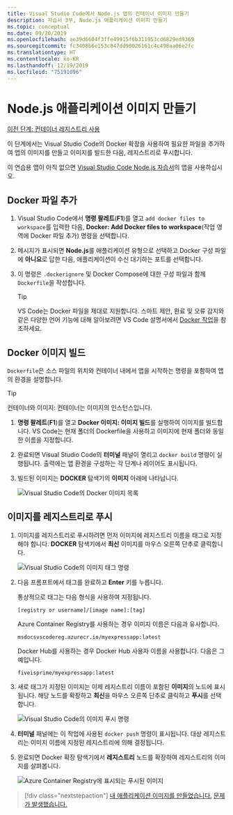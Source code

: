 ```yaml
---
title: Visual Studio Code에서 Node.js 앱의 컨테이너 이미지 만들기
description: 자습서 3부, Node.js 애플리케이션 이미지 만들기
ms.topic: conceptual
ms.date: 09/20/2019
ms.openlocfilehash: ae39d6604f3ffe49915f6b311953cd6829ed9369
ms.sourcegitcommit: fc3408b6e153c847dd90026161c4c498aa06e2fc
ms.translationtype: HT
ms.contentlocale: ko-KR
ms.lasthandoff: 12/19/2019
ms.locfileid: "75191096"
---
```

# <a name="create-your-nodejs-application-image"></a>Node.js 애플리케이션 이미지 만들기

[이전 단계: 컨테이너 레지스트리 사용](tutorial-vscode-docker-node-02.md)

이 단계에서는 Visual Studio Code의 Docker 확장을 사용하여 필요한 파일을 추가하여 앱의 이미지를 만들고 이미지를 빌드한 다음, 레지스트리로 푸시합니다.

이 연습용 앱이 아직 없으면 [Visual Studio Code Node.js 자습서](https://code.visualstudio.com/docs/nodejs/nodejs-tutorial)의 앱을 사용하십시오.

## <a name="add-docker-files"></a>Docker 파일 추가

1. Visual Studio Code에서 **명령 팔레트**(**F1**)를 열고 `add docker files to workspace`를 입력한 다음, **Docker: Add Docker files to workspace**(작업 영역에 Docker 파일 추가) 명령을 선택합니다.

1. 메시지가 표시되면 **Node.js**를 애플리케이션 유형으로 선택하고 Docker 구성 파일에 **아니요**로 답한 다음, 애플리케이션이 수신 대기하는 포트를 선택합니다.

1. 이 명령은 `.dockerignore` 및 Docker Compose에 대한 구성 파일과 함께 `Dockerfile`을 작성합니다.

    > [!TIP]
    > VS Code는 Docker 파일을 제대로 지원합니다. 스마트 제안, 완료 및 오류 감지와 같은 다양한 언어 기능에 대해 알아보려면 VS Code 설명서에서 [Docker 작업](https://code.visualstudio.com/docs/azure/docker)을 참조하세요.

## <a name="build-a-docker-image"></a>Docker 이미지 빌드

`Dockerfile`은 소스 파일의 위치와 컨테이너 내에서 앱을 시작하는 명령을 포함하여 앱의 환경을 설명합니다.

> [!TIP]
> 컨테이너와 이미지: 컨테이너는 이미지의 인스턴스입니다.

1. **명령 팔레트**(**F1**)를 열고 **Docker 이미지: 이미지 빌드**를 실행하여 이미지를 빌드합니다. VS Code는 현재 폴더의 Dockerfile을 사용하고 이미지에 현재 폴더와 동일한 이름을 지정합니다.

1. 완료되면 Visual Studio Code의 **터미널** 패널이 열리고 `docker build` 명령이 실행됩니다. 출력에는 앱 환경을 구성하는 각 단계나 레이어도 표시됩니다.

1. 빌드된 이미지는 **DOCKER** 탐색기의 **이미지** 아래에 나타납니다.

    ![Visual Studio Code의 Docker 이미지 목록](media/deploy-containers/image-list.png)

## <a name="push-the-image-to-a-registry"></a>이미지를 레지스트리로 푸시

1. 이미지를 레지스트리로 푸시하려면 먼저 이미지에 레지스트리 이름을 태그로 지정해야 합니다. **DOCKER** 탐색기에서 **최신** 이미지를 마우스 오른쪽 단추로 클릭합니다.

    ![Visual Studio Code의 이미지 태그 명령](media/deploy-containers/tag-command.png)

1. 다음 프롬프트에서 태그를 완료하고 **Enter** 키를 누릅니다.

    통상적으로 태그는 다음 형식을 사용하여 지정됩니다.

    `[registry or username]/[image name]:[tag]`

    Azure Container Registry를 사용하는 경우 이미지 이름은 다음과 유사합니다.

    `msdocsvscodereg.azurecr.io/myexpressapp:latest`

    Docker Hub를 사용하는 경우 Docker Hub 사용자 이름을 사용합니다. 다음은 그 예입니다.

    `fiveisprime/myexpressapp:latest`

1. 새로 태그가 지정된 이미지는 이제 레지스트리 이름이 포함된 **이미지**의 노드에 표시됩니다. 해당 노드를 확장하고 **최신**을 마우스 오른쪽 단추로 클릭하고 **푸시**를 선택합니다.

    ![Visual Studio Code의 이미지 푸시 명령](media/deploy-containers/push-command.png)

1. **터미널** 패널에는 이 작업에 사용된 `docker push` 명령이 표시됩니다. 대상 레지스트리는 이미지 이름에 지정된 레지스트리에 의해 결정됩니다.

1. 완료되면 Docker 확장 탐색기에서 **레지스트리** 노드를 확장하여 레지스트리의 이미지를 살펴봅니다.

    ![Azure Container Registry에 표시되는 푸시된 이미지](media/deploy-containers/image-in-acr.png)

> [!div class="nextstepaction"]
> [내 애플리케이션 이미지를 만들었습니다.](tutorial-vscode-docker-node-04.md) [문제가 발생했습니다.](https://www.research.net/r/PWZWZ52?tutorial=docker-extension&step=containerize-app)
